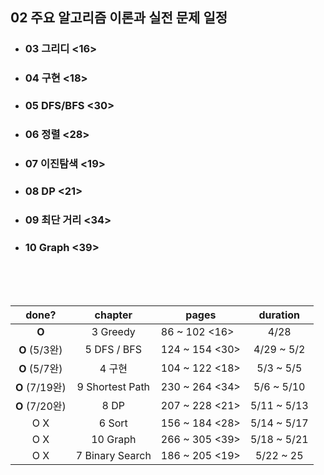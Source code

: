 ## 02 주요 알고리즘 이론과 실전 문제 일정

- ###  03 그리디 <16>
- ### 04 구현 <18>
- ### 05 DFS/BFS <30>
- ### 06 정렬 <28>
- ### 07 이진탐색 <19>
- ### 08 DP <21>
- ### 09 최단 거리 <34>
- ### 10 Graph <39>

<br>
<br>
<br>


| done? |     chapter     | pages          |   duration  |
|:-----:|:---------------:|----------------|:-----------:|
| **O** | 3 Greedy        | 86 ~ 102 <16>  | 4/28        |
| **O** (5/3완) | 5 DFS / BFS     | 124 ~ 154 <30> | 4/29 ~ 5/2  |
| **O** (5/7완) | 4 구현           | 104 ~ 122 <18> | 5/3 ~ 5/5   |
| **O** (7/19완)| 9 Shortest Path | 230 ~ 264 <34> | 5/6 ~ 5/10  |
| **O** (7/20완)| 8 DP            | 207 ~ 228 <21> | 5/11 ~ 5/13 |
| O X   | 6 Sort          | 156 ~ 184 <28> | 5/14 ~ 5/17 |
| O X   | 10 Graph        | 266 ~ 305 <39> | 5/18 ~ 5/21 |
| O X   | 7 Binary Search | 186 ~ 205 <19> | 5/22 ~ 25   |


<br>
<br>
<br>
<br>
